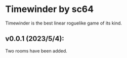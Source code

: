 # Timewinder by sc64

Timewinder is the best linear roguelike game of its kind. 


## v0.0.1 (2023/5/4):
Two rooms have been added.
